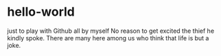 # hello-world
just to play with Github all by myself
No reason to get excited the thief he kindly spoke.
There are many here among us who think that life is but a joke.
